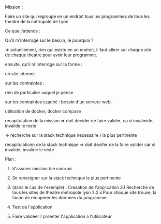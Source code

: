 Mission :

Faire un site  qui regroupe en un endroit tous les programmes de tous les theatre de la métropole de Lyon

Ce que j'attends :

Qu'il m'interroge sur le besoin, le pourquoi ?

=> actuellement, rien qui existe en un endroit, il faut alleer sur chaque site de chaque theatre pour avoir leur programme. 


ensuite, qu'il m'interroge sur la forme :

un site internet

sur les contraintes :

rien de particulier auquel je pense


sur les contraintes czaché :
besoin d'un serveur web. 


utilisation de docker, docker compose







recapitulation de la mission
=> doit decider de faire valider, ca si invalmide, invalide le reste

=> recherche sur la stack technique necessaire / la plus pertinente

récapitulationn de la stack technique 
=> doit decifer de la faire valider  car si invalide, invalide le reste

Plan :
1. S'assurer mission bie comrpis
2. Se renseigner sur la stack technique la plus pertinente
3. (dans le cas de l'exemple) : Creaation de l'application 
3.1 Recherche de tous les sites de theatre metropole lyon
3.2.x Pour chaque site trouve, la facon de recuperer les donnees du programme

4. Test de l'application
5. Faire valideer / prsenter l'application a l'utilisateur 